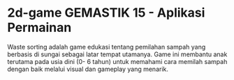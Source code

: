 # 2d-game GEMASTIK 15 - Aplikasi Permainan
Waste sorting adalah game edukasi tentang pemilahan sampah yang berbasis di sungai
sebagai latar tempat utamanya. Game ini membantu anak terutama pada usia dini (0- 6 tahun)
untuk memahami cara memilah sampah dengan baik melalui visual dan gameplay yang
menarik.
